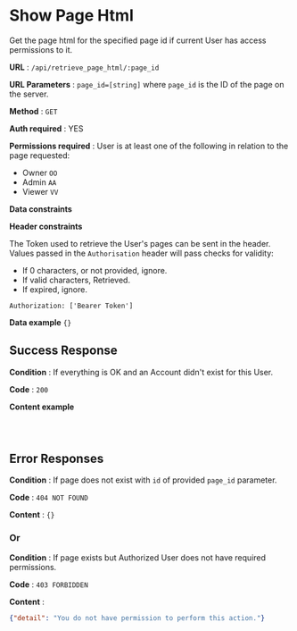 # Show Page Html

Get the page html for the specified page id  if current User has access permissions to it.

**URL** : `/api/retrieve_page_html/:page_id`

**URL Parameters** : `page_id=[string]` where `page_id` is the ID of the page on the
server.

**Method** : `GET`

**Auth required** : YES

**Permissions required** : 
User is at least one of the following in relation to the page requested:

* Owner `OO`
* Admin `AA`
* Viewer `VV`

**Data constraints**


**Header constraints**

The Token used to retrieve the User's pages can be sent in the
header. Values passed in the `Authorisation` header will pass  checks for validity:

- If 0 characters, or not provided, ignore.
- If valid characters, Retrieved.
- If expired, ignore.

```
Authorization: ['Bearer Token']
```


**Data example** `{}`


## Success Response

**Condition** : If everything is OK and an Account didn't exist for this User.

**Code** : `200 `

**Content example**

```html

    

```


## Error Responses

**Condition** : If page does not exist with `id` of provided `page_id` parameter.

**Code** : `404 NOT FOUND`

**Content** : `{}`

### Or

**Condition** : If page exists but Authorized User does not have required
permissions.

**Code** : `403 FORBIDDEN`

**Content** :

```json
{"detail": "You do not have permission to perform this action."}